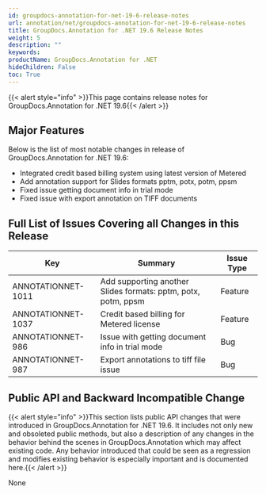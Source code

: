 ```yaml
---
id: groupdocs-annotation-for-net-19-6-release-notes
url: annotation/net/groupdocs-annotation-for-net-19-6-release-notes
title: GroupDocs.Annotation for .NET 19.6 Release Notes
weight: 5
description: ""
keywords: 
productName: GroupDocs.Annotation for .NET
hideChildren: False
toc: True
---
```


{{< alert style="info" >}}This page contains release notes for GroupDocs.Annotation for .NET 19.6{{< /alert >}}

## Major Features

Below is the list of most notable changes in release of GroupDocs.Annotation for .NET 19.6:

*   Integrated credit based billing system using latest version of Metered
*   Add annotation support for Slides formats pptm, potx, potm, ppsm
*   Fixed issue getting document info in trial mode
*   Fixed issue with export annotation on TIFF documents

## Full List of Issues Covering all Changes in this Release

| Key | Summary | Issue Type |
| --- | --- | --- |
| ANNOTATIONNET-1011 | Add supporting another Slides formats: pptm, potx, potm, ppsm | Feature |
| ANNOTATIONNET-1037  | Credit based billing for Metered license | Feature |
| ANNOTATIONNET-986  | Issue with getting document info in trial mode | Bug |
| ANNOTATIONNET-987  | Export annotations to tiff file issue | Bug |

## Public API and Backward Incompatible Change

{{< alert style="info" >}}This section lists public API changes that were introduced in GroupDocs.Annotation for .NET 19.6. It includes not only new and obsoleted public methods, but also a description of any changes in the behavior behind the scenes in GroupDocs.Annotation which may affect existing code. Any behavior introduced that could be seen as a regression and modifies existing behavior is especially important and is documented here.{{< /alert >}}

None
